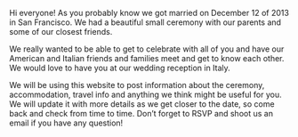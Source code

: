   Hi everyone! As you probably know we got married on December 12 of 2013 in San Francisco. We had a beautiful small ceremony with our parents and some of our closest friends.
 
  We really wanted to be able to get to celebrate with all of you and have our American and Italian friends and families meet and get to know each other. We would love to have you at our wedding reception in Italy.
  
  We will be using this website to post information about the ceremony, accommodation, travel info and anything we think might be useful for you.
We will update it with more details as we get closer to the date, so come back and check from time to time. Don’t forget to RSVP and shoot us an email if you have any question!


